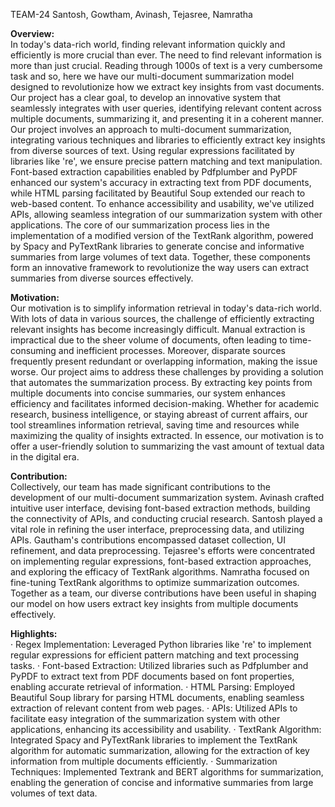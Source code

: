  
TEAM-24
Santosh, Gowtham, Avinash, Tejasree, Namratha
 
**Overview:**
<br />
In today's data-rich world, finding relevant information quickly and efficiently is more crucial than ever. The need to find relevant information is more than just crucial. Reading through 1000s of text is a very cumbersome task and so, here we have our multi-document summarization model designed to revolutionize how we extract key insights from vast documents. Our project has a clear goal, to develop an innovative system that seamlessly integrates with user queries, identifying relevant content across multiple documents, summarizing it, and presenting it in a coherent manner. Our project involves an approach to multi-document summarization, integrating various techniques and libraries to efficiently extract key insights from diverse sources of text. Using regular expressions facilitated by libraries like 're', we ensure precise pattern matching and text manipulation. Font-based extraction capabilities enabled by Pdfplumber and PyPDF enhanced our system's accuracy in extracting text from PDF documents, while HTML parsing facilitated by Beautiful Soup extended our reach to web-based content. To enhance accessibility and usability, we've utilized APIs, allowing seamless integration of our summarization system with other applications. The core of our summarization process lies in the implementation of a modified version of the TextRank algorithm, powered by Spacy and PyTextRank libraries to generate concise and informative summaries from large volumes of text data. Together, these components form an innovative framework to revolutionize the way users can extract summaries from diverse sources effectively.
 
**Motivation:**
<br />
Our motivation is to simplify information retrieval in today's data-rich world. With lots of data in various sources, the challenge of efficiently extracting relevant insights has become increasingly difficult. Manual extraction is impractical due to the sheer volume of documents, often leading to time-consuming and inefficient processes. Moreover, disparate sources frequently present redundant or overlapping information, making the issue worse. Our project aims to address these challenges by providing a solution that automates the summarization process. By extracting key points from multiple documents into concise summaries, our system enhances efficiency and facilitates informed decision-making. Whether for academic research, business intelligence, or staying abreast of current affairs, our tool streamlines information retrieval, saving time and resources while maximizing the quality of insights extracted. In essence, our motivation is to offer a user-friendly solution to summarizing the vast amount of textual data in the digital era.
 
**Contribution:**
<br />
Collectively, our team has made significant contributions to the development of our multi-document summarization system. Avinash crafted intuitive user interface, devising font-based extraction methods, building the connectivity of APIs, and conducting crucial research. Santosh played a vital role in refining the user interface, preprocessing data, and utilizing APIs. Gautham's contributions encompassed dataset collection, UI refinement, and data preprocessing. Tejasree's efforts were concentrated on implementing regular expressions, font-based extraction approaches, and exploring the efficacy of TextRank algorithms. Namratha focused on fine-tuning TextRank algorithms to optimize summarization outcomes. Together as a team, our diverse contributions have been useful in shaping our model on how users extract key insights from multiple documents effectively.
 
 

**Highlights:**
<br />
·   	Regex Implementation: Leveraged Python libraries like 're' to implement regular expressions for efficient pattern matching and text processing tasks.
·   	Font-based Extraction: Utilized libraries such as Pdfplumber and PyPDF to extract text from PDF documents based on font properties, enabling accurate retrieval of information.
·   	HTML Parsing: Employed Beautiful Soup library for parsing HTML documents, enabling seamless extraction of relevant content from web pages.
·   	APIs: Utilized APIs to facilitate easy integration of the summarization system with other applications, enhancing its accessibility and usability.
·   	TextRank Algorithm: Integrated Spacy and PyTextRank libraries to implement the TextRank algorithm for automatic summarization, allowing for the extraction of key information from multiple documents efficiently.
·   	Summarization Techniques: Implemented Textrank and BERT algorithms for summarization, enabling the generation of concise and informative summaries from large volumes of text data.
 
 
 
 
 
 

